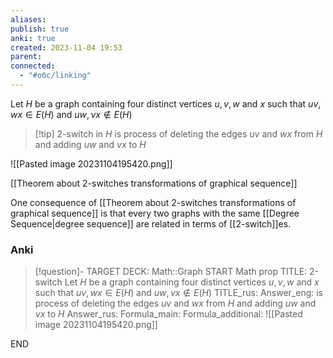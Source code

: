 ```yaml
---
aliases: 
publish: true
anki: true
created: 2023-11-04 19:53
parent: 
connected:
  - "#обс/linking"
---
```

Let $H$ be a graph containing four distinct vertices $u,v,w$ and $x$ such that $uv,wx ∈ E(H)$ and $uw,vx \not\in E(H)$

> [!tip] 2-switch in $H$
is process of deleting the edges $uv$ and $wx$ from $H$ and adding $uw$ and $vx$ to $H$ 

![[Pasted image 20231104195420.png]]


[[Theorem about 2-switches transformations of graphical sequence]]

One consequence of [[Theorem about 2-switches transformations of graphical sequence]] is that every two graphs with the same [[Degree Sequence|degree sequence]] are related in terms of [[2-switch]]es.

### Anki
> [!question]-
TARGET DECK: Math::Graph
START
Math prop
TITLE: 2-switch 
Let $H$ be a graph containing four distinct vertices $u,v,w$ and $x$ such that $uv,wx ∈ E(H)$ and $uw,vx \not\in E(H)$
TITLE_rus: 
Answer_eng: is process of deleting the edges $uv$ and $wx$ from $H$ and adding $uw$ and $vx$ to $H$ 
Answer_rus: 
Formula_main: 
Formula_additional: ![[Pasted image 20231104195420.png]]
<!--ID: 1699125265709-->
END



